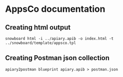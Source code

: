 # AppsCo documentation

## Creating html output

`snowboard html -i ../apiary.apib -o index.html -t ../snowboard/template/appsco.tpl`

## Creating Postman json collection

`apiary2postman blueprint apiary.apib > postman.json`